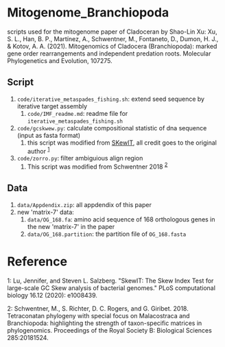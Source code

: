 # Mitogenome_Branchiopoda
scripts used for the mitogenome paper of Cladoceran by Shao-Lin Xu:
Xu, S. L., Han, B. P., Martínez, A., Schwentner, M., Fontaneto, D., Dumon, H. J., & Kotov, A. A. (2021). Mitogenomics of Cladocera (Branchiopoda): marked gene order rearrangements and independent predation roots. Molecular Phylogenetics and Evolution, 107275.

## Script
1. `code/iterative_metaspades_fishing.sh`: extend seed sequence by  iterative target assembly
    1. `code/IMF_readme.md`: readme file for `iterative_metaspades_fishing.sh`
2. `code/gcskwew.py`: calculate compositional statistic of dna sequence (input as fasta format)
    1. this script was modified from [SKewIT](https://github.com/jenniferlu717/SkewIT), all credit goes to the original author <sup>[1](#myfootnote1)</sup>
3. `code/zorro.py`: filter ambiguious align region
    1. This script was modified from Schwentner 2018 <sup>[2](#myfootnote2)</sup>

## Data
1. `data/Appdendix.zip`: all appdendix of this paper
2. new 'matrix-7' data:
    1. `data/OG_168.fa`: amino acid sequence of 168 orthologous genes in the new 'matrix-7' in the paper
    2. `data/OG_168.partition`: the partition file of `OG_168.fasta`



# Reference
<a name="myfootnote1">1</a>: Lu, Jennifer, and Steven L. Salzberg. "SkewIT: The Skew Index Test for large-scale GC Skew analysis of bacterial genomes." PLoS computational biology 16.12 (2020): e1008439.

<a name="myfootnote2">2</a>: Schwentner, M., S. Richter, D. C. Rogers, and G. Giribet. 2018. Tetraconatan phylogeny with special focus on Malacostraca and Branchiopoda: highlighting the strength of taxon-specific matrices in phylogenomics. Proceedings of the Royal Society B: Biological Sciences 285:20181524.
